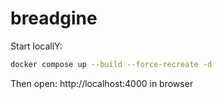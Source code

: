 # breadgine

Start locallY:

```bash
docker compose up --build --force-recreate -d
```

Then open: http://localhost:4000 in browser
